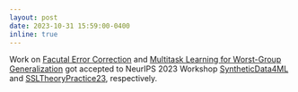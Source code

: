 ```yaml
---
layout: post
date: 2023-10-31 15:59:00-0400
inline: true
---
```


Work on [Facutal Error Correction](https://aclanthology.org/2023.findings-emnlp.451.pdf) and [Multitask Learning for Worst-Group Generalization](https://arxiv.org/pdf/2312.03151.pdf) got accepted to NeurIPS 2023 Workshop [SyntheticData4ML](https://www.syntheticdata4ml.vanderschaar-lab.com) and [SSLTheoryPractice23](https://sslneurips23.github.io), respectively.